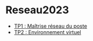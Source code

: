 # Reseau2023
- [TP1 : Maîtrise réseau du poste](./TP1/TP-1.md)
- [TP2 : Environnement virtuel](./TP2/TP-2.md)